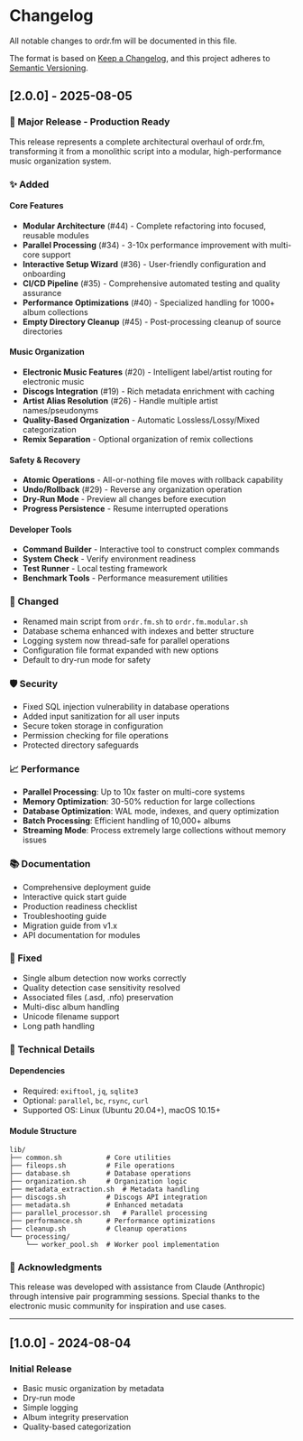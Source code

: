 # Changelog

All notable changes to ordr.fm will be documented in this file.

The format is based on [Keep a Changelog](https://keepachangelog.com/en/1.0.0/),
and this project adheres to [Semantic Versioning](https://semver.org/spec/v2.0.0.html).

## [2.0.0] - 2025-08-05

### 🎉 Major Release - Production Ready

This release represents a complete architectural overhaul of ordr.fm, transforming it from a monolithic script into a modular, high-performance music organization system.

### ✨ Added

#### Core Features
- **Modular Architecture** (#44) - Complete refactoring into focused, reusable modules
- **Parallel Processing** (#34) - 3-10x performance improvement with multi-core support
- **Interactive Setup Wizard** (#36) - User-friendly configuration and onboarding
- **CI/CD Pipeline** (#35) - Comprehensive automated testing and quality assurance
- **Performance Optimizations** (#40) - Specialized handling for 1000+ album collections
- **Empty Directory Cleanup** (#45) - Post-processing cleanup of source directories

#### Music Organization
- **Electronic Music Features** (#20) - Intelligent label/artist routing for electronic music
- **Discogs Integration** (#19) - Rich metadata enrichment with caching
- **Artist Alias Resolution** (#26) - Handle multiple artist names/pseudonyms
- **Quality-Based Organization** - Automatic Lossless/Lossy/Mixed categorization
- **Remix Separation** - Optional organization of remix collections

#### Safety & Recovery
- **Atomic Operations** - All-or-nothing file moves with rollback capability
- **Undo/Rollback** (#29) - Reverse any organization operation
- **Dry-Run Mode** - Preview all changes before execution
- **Progress Persistence** - Resume interrupted operations

#### Developer Tools
- **Command Builder** - Interactive tool to construct complex commands
- **System Check** - Verify environment readiness
- **Test Runner** - Local testing framework
- **Benchmark Tools** - Performance measurement utilities

### 🔄 Changed

- Renamed main script from `ordr.fm.sh` to `ordr.fm.modular.sh`
- Database schema enhanced with indexes and better structure
- Logging system now thread-safe for parallel operations
- Configuration file format expanded with new options
- Default to dry-run mode for safety

### 🛡️ Security

- Fixed SQL injection vulnerability in database operations
- Added input sanitization for all user inputs
- Secure token storage in configuration
- Permission checking for file operations
- Protected directory safeguards

### 📈 Performance

- **Parallel Processing**: Up to 10x faster on multi-core systems
- **Memory Optimization**: 30-50% reduction for large collections
- **Database Optimization**: WAL mode, indexes, and query optimization
- **Batch Processing**: Efficient handling of 10,000+ albums
- **Streaming Mode**: Process extremely large collections without memory issues

### 📚 Documentation

- Comprehensive deployment guide
- Interactive quick start guide
- Production readiness checklist
- Troubleshooting guide
- Migration guide from v1.x
- API documentation for modules

### 🐛 Fixed

- Single album detection now works correctly
- Quality detection case sensitivity resolved
- Associated files (.asd, .nfo) preservation
- Multi-disc album handling
- Unicode filename support
- Long path handling

### 🔧 Technical Details

#### Dependencies
- Required: `exiftool`, `jq`, `sqlite3`
- Optional: `parallel`, `bc`, `rsync`, `curl`
- Supported OS: Linux (Ubuntu 20.04+), macOS 10.15+

#### Module Structure
```
lib/
├── common.sh           # Core utilities
├── fileops.sh          # File operations
├── database.sh         # Database operations
├── organization.sh     # Organization logic
├── metadata_extraction.sh  # Metadata handling
├── discogs.sh          # Discogs API integration
├── metadata.sh         # Enhanced metadata
├── parallel_processor.sh   # Parallel processing
├── performance.sh      # Performance optimizations
├── cleanup.sh          # Cleanup operations
└── processing/
    └── worker_pool.sh  # Worker pool implementation
```

### 🙏 Acknowledgments

This release was developed with assistance from Claude (Anthropic) through intensive pair programming sessions. Special thanks to the electronic music community for inspiration and use cases.

---

## [1.0.0] - 2024-08-04

### Initial Release
- Basic music organization by metadata
- Dry-run mode
- Simple logging
- Album integrity preservation
- Quality-based categorization